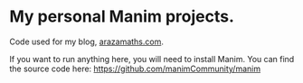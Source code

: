 # My personal Manim projects.
Code used for my blog, [arazamaths.com](https://www.arazamaths.com/).

If you want to run anything here, you will need to install Manim. You can find the source code here: https://github.com/manimCommunity/manim
